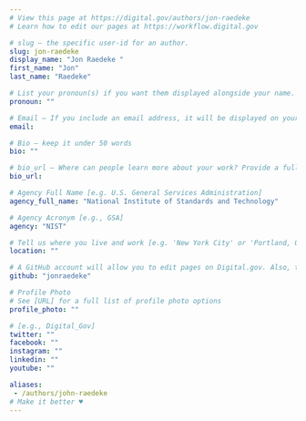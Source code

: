 ```yaml
---
# View this page at https://digital.gov/authors/jon-raedeke
# Learn how to edit our pages at https://workflow.digital.gov

# slug — the specific user-id for an author.
slug: jon-raedeke
display_name: "Jon Raedeke "
first_name: "Jon"
last_name: "Raedeke"

# List your pronoun(s) if you want them displayed alongside your name. If blank, we'll use just your name. Learn more http://mypronouns.org
pronoun: ""

# Email — If you include an email address, it will be displayed on your profile page
email: 

# Bio — keep it under 50 words
bio: ""

# bio_url — Where can people learn more about your work? Provide a full URL [e.g. 'https://www.example.gov/']
bio_url: 

# Agency Full Name [e.g. U.S. General Services Administration]
agency_full_name: "National Institute of Standards and Technology"

# Agency Acronym [e.g., GSA]
agency: "NIST"

# Tell us where you live and work [e.g. 'New York City' or 'Portland, OR']
location: ""

# A GitHub account will allow you to edit pages on Digital.gov. Also, the image used in your GitHub account can be used to populate your digital.gov profile photo. Learn more about getting a Github account at [URL]
github: "jonraedeke"

# Profile Photo
# See [URL] for a full list of profile photo options
profile_photo: ""

# [e.g., Digital_Gov]
twitter: ""
facebook: ""
instagram: ""
linkedin: ""
youtube: ""

aliases:
 - /authors/john-raedeke
# Make it better ♥
---
```

